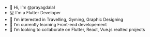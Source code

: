 - 👋 Hi, I’m @prayagdalal
- 💻 I'm a Flutter Developer
- 👀 I’m interested in Travelling, Gyming, Graphic Designing
- 🌱 I’m currently learning Front-end developement
- 💞️ I’m looking to collaborate on Flutter, React, Vue.js realted projects
<!-- - 📫 How to reach me ... -->

<!---
prayagdalal/prayagdalal is a ✨ special ✨ repository because its `README.md` (this file) appears on your GitHub profile.
You can click the Preview link to take a look at your changes.
--->
